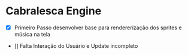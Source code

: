 # Cabralesca Engine 

- [X] Primeiro Passo desenvolver base para rendererização dos sprites e música na tela

- [] Falta Interação do Usuário e Update incompleto